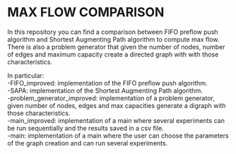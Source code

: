<h1>
  MAX FLOW COMPARISON  
</h1>

In this repository you can find a comparison between FIFO preflow push algorithm and Shortest Augmenting Path algorithm to compute max flow. There is also a problem generator that given the number of nodes, number of edges and maximum capacity create a directed graph with with those characteristics. <br>

In particular: <br>
-FIFO_improved: implementation of the FIFO preflow push algorithm.<br>
-SAPA: implementation of the Shortest Augmenting Path algorithm.<br>
-problem_generator_improved: implementation of a problem generator, given number of nodes, edges and max capacities generate a digraph with those characteristics.<br>
-main_improved: implementation of a main where several experiments can be run sequentially and the results saved in a csv file.<br>
-main: implementation of a main where the user can choose the parameters of the graph creation and can run several experiments.<br>
